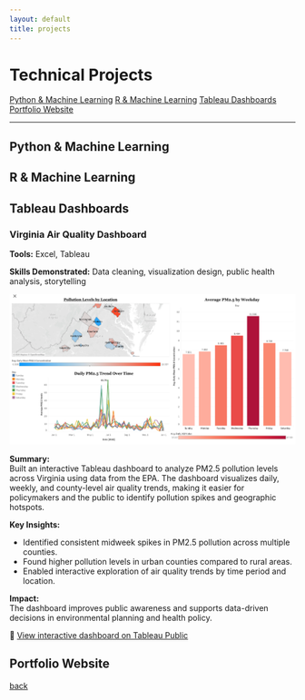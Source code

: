 ```yaml
---
layout: default
title: projects
---
```


# Technical Projects

<nav class="projects-nav">
  <a href="#python-ml">Python & Machine Learning</a>
  <a href="#r-ml">R & Machine Learning</a>
  <a href="#tableau">Tableau Dashboards</a>
  <a href="#portfolio">Portfolio Website</a>
</nav>

---

## <a name="python-ml"></a>Python & Machine Learning





## <a name="r-ml"></a>R & Machine Learning




## <a name="tableau"></a>Tableau Dashboards

### Virginia Air Quality Dashboard
**Tools:** Excel, Tableau

**Skills Demonstrated:** Data cleaning, visualization design, public health analysis, storytelling

![Virginia Air Quality Dashboard](assets/images/virginia-air-quality-dashboard.png)

<div class="justify-text">
  <p><strong>Summary:</strong><br>
  Built an interactive Tableau dashboard to analyze PM2.5 pollution levels across Virginia using data from the EPA. The dashboard visualizes daily, weekly, and county-level air quality trends, making it easier for policymakers and the public to identify pollution spikes and geographic hotspots.
  </p>

  <p><strong>Key Insights:</strong></p>
  <ul>
    <li>Identified consistent midweek spikes in PM2.5 pollution across multiple counties.</li>
    <li>Found higher pollution levels in urban counties compared to rural areas.</li>
    <li>Enabled interactive exploration of air quality trends by time period and location.</li>
  </ul>

  <p><strong>Impact:</strong><br>
  The dashboard improves public awareness and supports data-driven decisions in environmental planning and health policy.
  </p>
</div>

📍 [View interactive dashboard on Tableau Public](https://public.tableau.com/views/air_quality_workbook_dashboard/VirginiaAirQualityAnalysis2023?:language=en-US&:sid=&:redirect=auth&:display_count=n&:origin=viz_share_link)



## <a name="portfolio"></a>Portfolio Website




[back](./)
